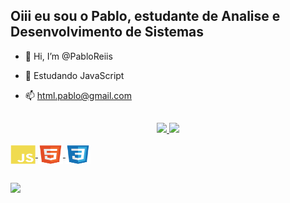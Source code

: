 ## Oiii eu sou o Pablo, estudante de Analise e Desenvolvimento de Sistemas

- 👋 Hi, I’m @PabloReiis
- 🌱 Estudando JavaScript
- 📫 html.pablo@gmail.com 

  ##

<div align="center">
  <a href="https://github.com/PabloReiis">
  <img height="180em" src="https://github-readme-stats.vercel.app/api?username=PabloReiis&show_icons=true&theme=cobalt&include_all_commits=true&count_private=true"/>
  <img height="180em" src="https://github-readme-stats.vercel.app/api/top-langs/?username=PabloReiis&layout=compact&langs_count=7&theme=cobalt"/>
</div>
  <div style="display: inline_block"><br>
  <img align="center" alt="Rafa-Js" height="30" width="40" src="https://raw.githubusercontent.com/devicons/devicon/master/icons/javascript/javascript-plain.svg">
  <img align="center" alt="Rafa-HTML" height="30" width="40" src="https://raw.githubusercontent.com/devicons/devicon/master/icons/html5/html5-original.svg">
  <img align="center" alt="Rafa-CSS" height="30" width="40" src="https://raw.githubusercontent.com/devicons/devicon/master/icons/css3/css3-original.svg">
</div>
  
  ##
  
  <div> 
  <a href="https://www.instagram.com/_html.pablo/" target="_blank"><img src="https://img.shields.io/badge/-Instagram-%23E4405F?style=for-the-badge&logo=instagram&logoColor=white" target="_blank"></a>
  </div>
    

 

  
  
  
